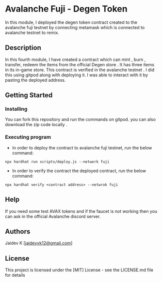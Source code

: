 # Avalanche Fuji - Degen Token

In this module, I deployed the degen token contract created to the avalanche fuji testnet by connecting metamask which is connected to avalanche testnet to remix.

## Description

In this fourth module, I have created a contract which can mint , burn , transfer, redeem the items from the official Degen store . It has three items in its in-game store. This contract is verified in the avalanche testnet . I did this using gitpod along with deploying it. I was able to interact with it by pasting the deployed address.

## Getting Started

### Installing

You can fork this repository and run the commands on gitpod. you can also download the zip code locally .

### Executing program

* In order to deploy the contract to avalanche fuji testnet, run the below command:
```
npx hardhat run scripts/deploy.js --network fuji
```

* In order to verify the contract the deployed contract, run the below command:
```
npx hardhat verify <contract address> --netwrok fuji
```

## Help

If you need some test AVAX tokens and if the faucet is not working then you can ask in the official Avalanche discord server.

## Authors

Jaidev K [jaidevvk12@gmail.com]


## License

This project is licensed under the [MIT] License - see the LICENSE.md file for details
